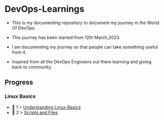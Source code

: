 # DevOps-Learnings

- This is my documenting repository to document my journey in the World Of DevOps.

- This journey has been started from 12th March,2023.

- I am documenting my journey so that people can take something useful from it.

- Inspired from all the DevOps Engineers out there learning and giving back to community.

## Progress

### Linux Basics

- 🐧 1 > [Understanding Linux-Basics](https://github.com/yugborana/DevOps-Learnings/blob/main/Journey/Day1.md)
- 🐧 2 > [Scripts and Files](https://github.com/yugborana/DevOps-Learnings/blob/main/Journey/Day2.md)
